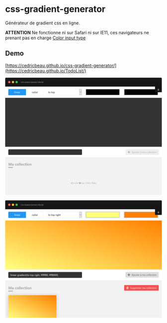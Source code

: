 # css-gradient-generator
Générateur de gradient css en ligne.

**ATTENTION**
Ne fonctionne ni sur Safari ni sur IE11, ces navigateurs ne prenant pas en charge [Color input type](https://caniuse.com/#feat=input-color)


## Demo

[https://cedricbeau.github.io/css-gradient-generator/](https://cedricbeau.github.io/TodoList/)

![Capture d'écran de TodoList]( https://github.com/cedricbeau/css-gradient-generator/blob/master/screen-gradient-01.png "Capture d'écran de TodoList")

![Capture d'écran de TodoList]( https://github.com/cedricbeau/css-gradient-generator/blob/master/screen-gradient-02.png "Capture d'écran de TodoList")
